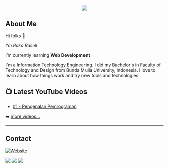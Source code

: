 # 

<p align="center">
    <img src="https://github-readme-stats.vercel.app/api?username=raselldev&show_icons=true&count_private=true&theme=dark"/>
</p>

## About Me

Hi folks :wave: 

*I'm Raka Rasell*

I’m currently learning **Web Development**

I'm a Information Technology Engineering. I did my Bachelor's in Faculty of Technology and Design from Bunda Mulia University, Indonesia. I love to learn about how things work and try new tools and technologies.


## 📺 Latest YouTube Videos

<!-- YOUTUBE:START -->
- [#1 - Pengenalan Pemrograman](https://www.youtube.com/watch?v=TXk3nIyfqcg&ab_channel=RakaRasell)
<!-- YOUTUBE:END -->

➡️ [more videos...](https://youtube.com/Rakarasell)

---

## Contact
[![Website](https://img.shields.io/website?label=LandingPage&style=for-the-badge&url=https%3A%2F%2Fraselldev-vercel.vercel.app)](https://raselldev-vercel.vercel.app)

<a href="mailto:rakarasell@outlook.com">
<img src="https://img.shields.io/badge/rakarasell@outlook.com-%23D14836.svg?&style=for-the-badge&logo=gmail&logoColor=white" href="rakarasell@outlook.com"></a>

<a  href="https://www.instagram.com/rakarasell/">
<img src="https://img.shields.io/badge/@rakarasell_-%23E4405F.svg?&style=for-the-badge&logo=instagram&logoColor=white"></a>

<a href="https://www.linkedin.com/in/rrsll/">
<img src="https://img.shields.io/badge/Raka Rasell-%230077B5.svg?&style=for-the-badge&logo=linkedin&logoColor=white" ></a>  
